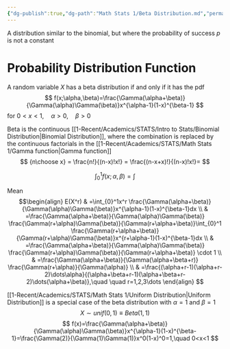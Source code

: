 ```yaml
---
{"dg-publish":true,"dg-path":"Math Stats 1/Beta Distribution.md","permalink":"/math-stats-1/beta-distribution/","created":"2024-11-28T16:10:52.088-05:00","updated":"2025-07-07T18:02:31.319-04:00"}
---
```


A distribution similar to the binomial, but where the probability of success $p$ is not a constant

# Probability Distribution Function
A random variable $X$ has a beta distribution if and only if it has the pdf
$$
f(x;\alpha,\beta)=\frac{\Gamma(\alpha+\beta)}{\Gamma(\alpha)\Gamma(\beta)}x^{\alpha-1}(1-x)^{\beta-1}
$$
for $0<x<1, \quad\alpha>0,\quad \beta>0$

Beta is the continuous [[1-Recent/Academics/STATS/Intro to Stats/Binomial Distribution\|Binomial Distribution]], where the combination is replaced by the continuous factorials in the [[1-Recent/Academics/STATS/Math Stats 1/Gamma function\|Gamma function]]
$$
{n\choose x} = \frac{n!}{(n-x)!x!} = \frac{(n-x+x)!}{(n-x)!x!}=
$$

$$
\int_{0}^1f(x;\alpha,\beta)=\int
$$

Mean
$$\begin{align}
E(X^r) & =\int_{0}^1x^r \frac{\Gamma(\alpha+\beta)}{\Gamma(\alpha)\Gamma(\beta)}x^{\alpha-1}(1-x)^{\beta-1}dx \\
 & =\frac{\Gamma(\alpha+\beta)}{\Gamma(\alpha)\Gamma(\beta)} \frac{\Gamma(r+\alpha)\Gamma(\beta)}{\Gamma(r+\alpha+\beta)}\int_{0}^1 \frac{\Gamma(r+\alpha+\beta)}{\Gamma(r+\alpha)\Gamma(\beta)}x^{r+\alpha-1}(1-x)^{\beta-1}dx \\
 & =\frac{\Gamma(\alpha+\beta)}{\Gamma(\alpha)\Gamma(\beta)} \frac{\Gamma(r+\alpha)\Gamma(\beta)}{\Gamma(r+\alpha+\beta)} \cdot 1 \\
 & =\frac{\Gamma(\alpha+\beta)}{\Gamma(\alpha+\beta+r)} \frac{\Gamma(r+\alpha)}{\Gamma(\alpha)} \\
 & =\frac{(\alpha+r-1)(\alpha+r-2)\dots\alpha}{(\alpha+\beta+r-1)(\alpha+\beta+r-2)\dots(\alpha+\beta)},\quad \quad r=1,2,3\dots
\end{align}
$$





[[1-Recent/Academics/STATS/Math Stats 1/Uniform Distribution\|Uniform Distribution]] is a special case of the beta distribution with $\alpha=1$ and $\beta =1$
$$
X\sim unif(0,1)\equiv Beta(1,1)
$$
$$
f(x)=\frac{\Gamma(\alpha+\beta)}{\Gamma(\alpha)\Gamma(\beta)}x^{\alpha-1}(1-x)^{\beta-1}=\frac{\Gamma(2)}{\Gamma(1)\Gamma(1)}x^0(1-x)^0=1,\quad 0<x<1
$$

